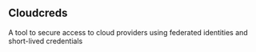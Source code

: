 ## Cloudcreds

A tool to secure access to cloud providers using federated identities and short-lived credentials